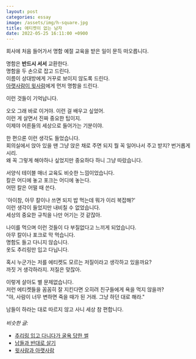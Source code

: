 ```yaml
---
layout: post
categories: essay
image: /assets/img/h-square.jpg
title: 에티켓이 없는 남자
date: 2022-05-25 16:11:00 +0900
---
```


회사에 처음 들어가서 명함 예절 교육을 받은 일이 문득 떠오릅니다.

명함은 **반드시 서서** 교환한다.  
명함을 두 손으로 잡고 드린다.  
이름이 상대방에게 거꾸로 보이지 않도록 드린다.  
[아랫사람이 윗사람](/essay/2021/11/02/윗사람과-아랫사람.html)에게 먼저 명함을 드린다.

이런 것들이 기억납니다.

오오 그래 바로 이거야. 이런 걸 배우고 싶었어.  
이런 게 살면서 진짜 중요한 팁이지.  
이제야 어른들의 세상으로 들어가는 기분이야.  

한 편으론 이런 생각도 들었습니다.  
회의실에서 앉아 있을 땐 그냥 앉은 채로 주면 되지 뭘 꼭 일어나서 주고 받지? 번거롭게시리.  
왜 꼭 그렇게 해야하나 싶었지만 중요하다 하니 그냥 따랐습니다.

서양식 테이블 매너 교육도 비슷한 느낌이었습니다.  
칼은 어디에 놓고 포크는 어디에 놓는다.  
어떤 칼은 어떨 때 쓴다.

'아이참, 아무 칼이나 쓰면 되지 밥 먹는데 뭐가 이리 복잡해?'  
이런 생각이 들었지만 내비칠 수 없었습니다.  
세상의 중요한 규칙을 나만 어기는 것 같잖아.

나이를 먹으며 이런 것들이 다 부질없다고 느끼게 되었습니다.  
아무 칼이나 포크로 막 먹습니다.  
명함도 들고 다니지 않습니다.  
옷도 추리링만 입고 다닙니다.

혹시 누군가는 저를 에티켓도 모르는 저질이라고 생각하고 있을까요?  
까짓 거 생각하라지. 저질은 맞잖아.

이렇게 살아도 별 문제없습니다.  
저런 에티켓들을 꼼꼼히 잘 지킨다면 오히려 친구들에게 욕을 먹지 않을까?  
"야, 사람이 너무 변하면 죽을 때가 된 거래. 그냥 하던 대로 해라."

남들이 하라는 대로 따르지 않고 사니 세상 참 편합니다.
<br>
<br>
*비슷한 글:*
* [추리링 입고 다니다가 굴욕 당한 썰](https://brunch.co.kr/@buildingking/24)
* [남들과 반대로 살기](https://brunch.co.kr/@buildingking/87)
* [윗사람과 아랫사람](/essay/2021/11/02/윗사람과-아랫사람.html)